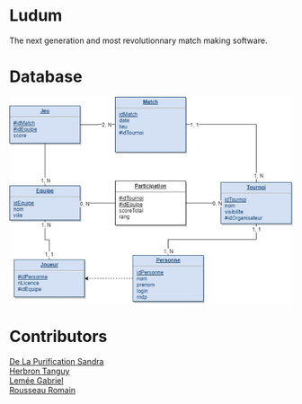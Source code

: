 # Ludum
The next generation and most revolutionnary match making software.

# Database
![BDD](https://github.com/TanguyHerbron/Ludum/blob/ac9d52b6a5fbece6913b5b2b38b4898f3734a86a/READMEres/BDD.jpg)

# Contributors

[De La Purification Sandra](https://github.com/Shanamen)</br>
[Herbron Tanguy](https://github.com/TanguyHerbron)</br>
[Lemée Gabriel](https://github.com/GabrielLemee)</br>
[Rousseau Romain](https://github.com/RmnRss)

